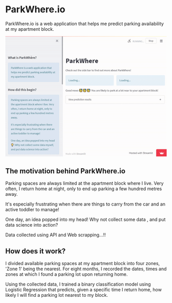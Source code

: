 # ParkWhere.io

ParkWhere.io is a web application that helps me predict parking availability at my apartment block. 

![image](https://github.com/SubhajitPal555/ParkWhere.io/blob/master/parkwhere_demo_gif.gif "GIF image")



## The motivation behind ParkWhere.io

Parking spaces are always limited at the apartment block where I live. Very often, I return home at night, only to end up parking a few hundred metres away. 
    
It's especially frustrating when there are things to carry from the car and an active toddler to manage!
    
One day, an idea popped into my head! Why not collect some data , and put data science into action? 

Data collected using API and Web scrapping...!!

## How does it work?

I divided available parking spaces at my apartment block into four zones, 'Zone 1' being the nearest. For eight months, I recorded the dates, times and zones at which I found a parking lot upon returning home.
    
Using the collected data, I trained a binary classification model using Logistic Regression that predicts, given a specific time I return home, how likely I will find a parking lot nearest to my block.

